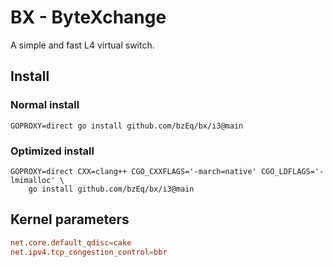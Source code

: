 # BX - ByteXchange
A simple and fast L4 virtual switch.

## Install
### Normal install
```shell
GOPROXY=direct go install github.com/bzEq/bx/i3@main
```
### Optimized install
```shell
GOPROXY=direct CXX=clang++ CGO_CXXFLAGS='-march=native' CGO_LDFLAGS='-lmimalloc' \
    go install github.com/bzEq/bx/i3@main
```

## Kernel parameters
```conf
net.core.default_qdisc=cake
net.ipv4.tcp_congestion_control=bbr
```
